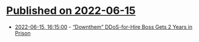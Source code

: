 # [Published on 2022-06-15](index.md)

* [2022-06-15, 16:15:00](https://soylentnews.org/article.pl?sid=22/06/15/0133235&from=rss) - [“Downthem” DDoS-for-Hire Boss Gets 2 Years in Prison](https://soylentnews.org/article.pl?sid=22/06/15/0133235&from=rss)
